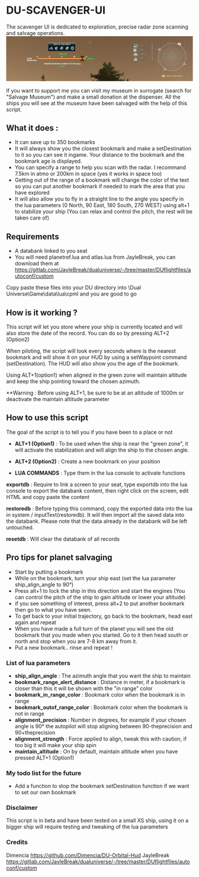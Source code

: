 # DU-SCAVENGER-UI

The scavenger UI is dedicated to exploration, precise radar zone scanning and salvage operations. 
![image](https://raw.githubusercontent.com/Catharius/DU-SCAVENGER-UI/main/hud.jpg?token=ARIPOLEXBVDDYHCKPJSYEQDACR5IU)

If you want to support me you can visit my museum in surrogate (search for "Salvage Museum") and make a small donation at the dispenser. All the ships you will see at the museum have been salvaged with the help of this script.


## What it does :
* It can save up to 350 bookmarks
* It will always show you the closest bookmark and make a setDestination to it so you can see it ingame. Your distance to the bookmark and the bookmark age is displayed.
* You can specify a range to help you scan with the radar. I recommand 7.5km in atmo or 200km in space (yes it works in space too)
* Getting out of the range of a bookmark will change the color of the text so you can put another bookmark if needed to mark the area that you have explored
* It will also allow you to fly in a straight line to the angle you specify in the lua parameters (0 North, 90 East, 180 South, 270 WEST) using alt+1 to stabilize your ship (You can relax and control the pitch, the rest will be taken care of)

## Requirements
* A databank linked to you seat
* You will need planetref.lua and atlas.lua from JayleBreak, you can download them at https://gitlab.com/JayleBreak/dualuniverse/-/tree/master/DUflightfiles/autoconf/custom

Copy paste these files into your DU directory into \Dual Universe\Game\data\lua\cpml and you are good to go


## How is it working ?

This script will let you store where your ship is currently located and will also store the date of the record. You can do so by pressing ALT+2 (Option2)

When piloting, the script will look every seconds where is the nearest bookmark and will show it on your HUD by using a setWaypoint command (setDestination). The HUD will also show you the age of the bookmark.

Using ALT+1(option1) when aligned  in the green zone will maintain altitude and keep the ship pointing toward the chosen azimuth.

**Warning : Before using ALT+1, be sure to be at an altitude of 1000m or deactivate the maintain altitude parameter

## How to use this script

The goal of the script is to tell you if you have been to a place or not

* **ALT+1 (Option1)** : To be used when the ship is near the "green zone", it will activate the stabilization and will align the ship to the chosen angle.

* **ALT+2 (Option2)** : Create a new bookmark on your position

* **LUA COMMANDS** : Type them in the lua console to activate functions

**exportdb** : Require to link a screen to your seat, type exportdb into the lua console to export the databank content, then right click on the screen, edit HTML and copy paste the content

**restoredb** : Before typing this command, copy the exported data into the lua in system / inputText(restoredb). It will then import all the saved data into the databank. Please note that the data already in the databank will be left untouched.

**resetdb** : Will clear the databank of all records

## Pro tips for planet salvaging
* Start by putting a bookmark
* While on the bookmark, turn your ship east (set the lua parameter ship_align_angle to 90°)
* Press alt+1 to lock the ship in this direction and start the engines (You can control the pitch of the ship to gain altitude or lower your altitude)
* if you see something of interest, press alt+2 to put another bookmark then go to what you have seen.
* To get back to your initial trajectory, go back to the bookmark, head east again and repeat
* When you have made a full turn of the planet you will see the old bookmark that you made when you started. Go to it then head south or north and stop when you are 7-8 km away from it.
* Put a new bookmark.. rinse and repeat !


### List of lua parameters
* **ship_align_angle** : The azimuth angle that you want the ship to maintain
* **bookmark_range_alert_distance** : Distance in meter, if a bookmark is closer than this it will be shown with the "in range" color 
* **bookmark_in_range_color** : Bookmark color when the bookmark is in range
* **bookmark_outof_range_color** : Bookmark color when the bookmark is not in range
* **alignment_precision** : Number in degrees, for example if your chosen angle is 90° the autopilot will stop aligning between 90-theprecision and 90+theprecision
* **alignment_strength** : Force applied to align, tweak this with caution, if too big it will make your ship spin
* **maintain_altitude** : On by default, maintain altitude when you have pressed ALT+1 (Option1)

### My todo list for the future
* Add a function to stop the bookmark setDestination function if we want to set our own bookmark

### Disclaimer
This script is in beta and have been tested on a small XS ship, using it on a bigger ship will require testing and tweaking of the lua parameters

### Credits
Dimencia https://github.com/Dimencia/DU-Orbital-Hud
JayleBreak https://gitlab.com/JayleBreak/dualuniverse/-/tree/master/DUflightfiles/autoconf/custom
